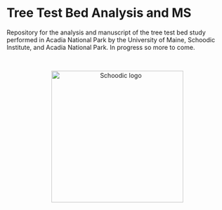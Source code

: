 # Tree Test Bed Analysis and MS

Repository for the analysis and manuscript of the tree test bed study performed in Acadia National Park by the University of Maine, Schoodic Institute, and Acadia National Park. In progress so more to come.

<br>

<p align="center">
  <img src="https://github.com/Kylelima21/r_workshop/assets/97795211/f60eaa04-faeb-490d-8997-3bd7a9aafd5a" alt="Schoodic logo" width="300px" margin-left="auto" margin-right="auto"/>
</p>
